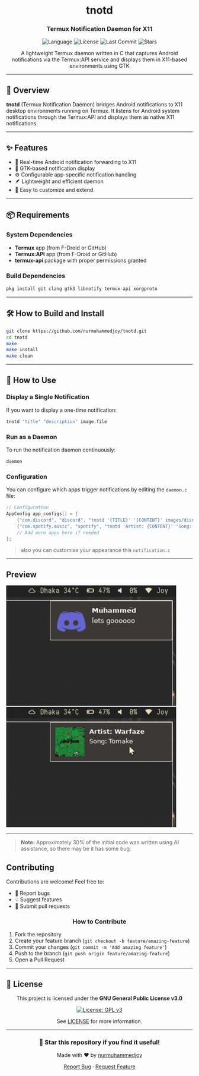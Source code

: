<div align="center">

# tnotd

### Termux Notification Daemon for X11

<p>
  <img src="https://img.shields.io/badge/language-C-blue.svg" alt="Language">
  <img src="https://img.shields.io/badge/license-GPL--3.0-green.svg" alt="License">
  <img src="https://img.shields.io/github/last-commit/nurmuhammedjoy/tnotd" alt="Last Commit">
  <img src="https://img.shields.io/github/stars/nurmuhammedjoy/tnotd" alt="Stars">
</p>

<p>A lightweight Termux daemon written in C that captures Android notifications via the Termux:API service and displays them in X11-based environments using GTK</p>

</div>

---

## 🎯 Overview

**tnotd** (Termux Notification Daemon) bridges Android notifications to X11 desktop environments running on Termux. It listens for Android system notifications through the Termux:API and displays them as native X11 notifications.

---

## ✨ Features

- 🔔 Real-time Android notification forwarding to X11
- 🎨 GTK-based notification display
- ⚙️ Configurable app-specific notification handling
- 🪶 Lightweight and efficient daemon
- 🔧 Easy to customize and extend

---

## 📦 Requirements

### System Dependencies

- **Termux** app (from F-Droid or GitHub)
- **Termux:API** app (from F-Droid or GitHub)
- **termux-api** package with proper permissions granted

### Build Dependencies

```bash
pkg install git clang gtk3 libnotify termux-api xorgproto
```

---

## 🛠️ How to Build and Install

```bash
git clone https://github.com/nurmuhammedjoy/tnotd.git
cd tnotd
make
make install
make clean
```

---

## 🚀 How to Use

### Display a Single Notification

If you want to display a one-time notification:

```bash
tnotd "title" "description" image.file
```

### Run as a Daemon

To run the notification daemon continuously:

```bash
daemon
```

### Configuration

You can configure which apps trigger notifications by editing the `daemon.c` file:

```c
// Configuration
AppConfig app_configs[] = {
    {"com.discord", "discord", "tnotd '{TITLE}' '{CONTENT}' images/discord.png"},
    {"com.spotify.music", "spotify", "tnotd 'Artist: {CONTENT}' 'Song: {TITLE}' images/spotify.png"},
    // Add more apps here if needed
};
```

> also you can customise your appearance this `notification.c`



---

## Preview

![Preview](preview.png)
![Preview 1](preview1.png)

---

> **Note:** Approximately 30% of the initial code was written using AI assistance, so there may be it has some bug.

##  Contributing

Contributions are welcome! Feel free to:

- 🐛 Report bugs
- 💡 Suggest features
- 🔧 Submit pull requests

<div align="center">

### How to Contribute

</div>

1. Fork the repository
2. Create your feature branch (`git checkout -b feature/amazing-feature`)
3. Commit your changes (`git commit -m 'Add amazing feature'`)
4. Push to the branch (`git push origin feature/amazing-feature`)
5. Open a Pull Request

---

## 📄 License

<div align="center">

This project is licensed under the **GNU General Public License v3.0**

[![License: GPL v3](https://img.shields.io/badge/License-GPLv3-blue.svg)](https://www.gnu.org/licenses/gpl-3.0)

See [LICENSE](LICENSE) for more information.

</div>

---

<div align="center">

### 🌟 Star this repository if you find it useful!

Made with ❤️ by [nurmuhammedjoy](https://github.com/nurmuhammedjoy)

<p>
  <a href="https://github.com/nurmuhammedjoy/tnotd/issues">Report Bug</a>
  ·
  <a href="https://github.com/nurmuhammedjoy/tnotd/issues">Request Feature</a>
</p>

</div>
